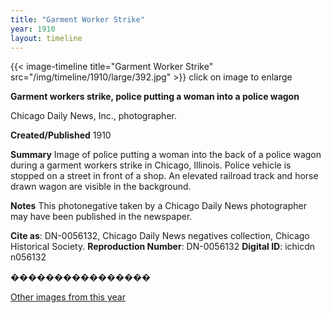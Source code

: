 ```yaml
---
title: "Garment Worker Strike"
year: 1910
layout: timeline
---
```


{{< image-timeline title="Garment Worker Strike" src="/img/timeline/1910/large/392.jpg" >}}
click on image to enlarge

__**Garment workers strike, police putting a woman into a police wagon**__

Chicago Daily News, Inc., photographer.

**Created/Published**
1910

**Summary**
Image of police putting a woman into the back of a police wagon during a garment workers strike in Chicago, Illinois. Police vehicle is stopped on a street in front of a shop. An elevated railroad track and horse drawn wagon are visible in the background.

**Notes**
This photonegative taken by a Chicago Daily News photographer may have been published in the newspaper.

__Cite as__: DN-0056132, Chicago Daily News negatives collection, Chicago Historical Society.
__Reproduction Number__: DN-0056132
__Digital ID__: ichicdn n056132

����������������   

[Other images from this year](/historical/timeline/1910)